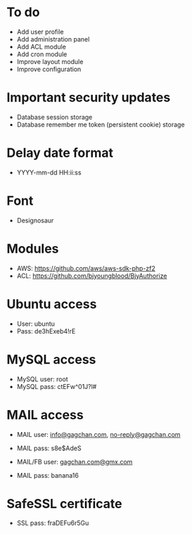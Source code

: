 To do
================================================================================
- Add user profile
- Add administration panel
- Add ACL module
- Add cron module
- Improve layout module
- Improve configuration

Important security updates
================================================================================
- Database session storage
- Database remember me token (persistent cookie) storage

Delay date format
================================================================================
- YYYY-mm-dd HH:ii:ss

Font
================================================================================
- Designosaur

Modules
================================================================================
- AWS: https://github.com/aws/aws-sdk-php-zf2
- ACL: https://github.com/bjyoungblood/BjyAuthorize

Ubuntu access
================================================================================
- User: ubuntu
- Pass: de3hExeb4!rE

MySQL access
================================================================================
- MySQL user: root
- MySQL pass: ctEFw^01J?l#

MAIL access
================================================================================
- MAIL user: info@gagchan.com, no-reply@gagchan.com
- MAIL pass: s8e$AdeS

- MAIL/FB user: gagchan.com@gmx.com
- MAIL pass: banana16


SafeSSL certificate
================================================================================
- SSL pass: fraDEFu6r5Gu

